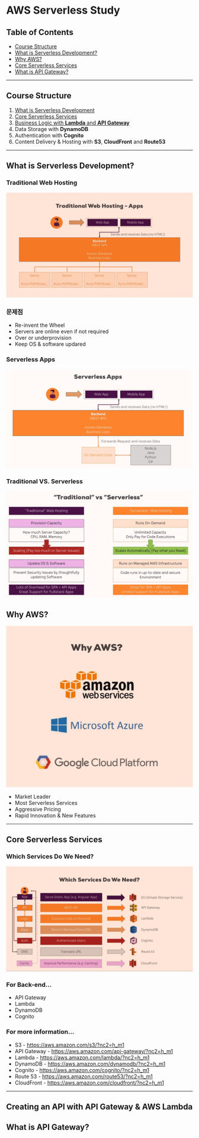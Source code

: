 # AWS Serverless Study


## Table of Contents
- [Course Structure](#Course-Structure)
- [What is Serverless Development?](#What-is-Serverless-Development?)
- [Why AWS?](#Why-AWS?)
- [Core Serverless Services](#Core-Serverless-Services)
- [What is API Gateway?](#What-is-API-Gateway?)

---

## Course Structure
1. [What is Serverless Development](#What-is-Serverless-Development?)
2. [Core Serverless Services](#Core-Serverless-Services)
3. [Business Logic with **Lambda** and **API Gateway**](#Creating-an-API-with-API-Gateway-&-AWS-Lambda)
4. Data Storage with **DynamoDB**
5. Authentication with **Cognito**
6. Content Delivery & Hosting with **S3**, **CloudFront** and **Route53**

---

## What is Serverless Development?

### Traditional Web Hosting
![Traditional Web Hosting](image/TraditionalWebHosting.png)


### 문제점

- Re-invent the Wheel
- Servers are online even if not required
- Over or underprovision
- Keep OS & software updared

### Serverless Apps
![Serverless Apps](image/ServerlessApps.png)

### Traditional VS. Serverless
![Traditional VS. Serverless](image/TraditionalVsServerless.png)

## Why AWS?
![Why AWS?](image/WhyAWS.png)

- Market Leader
- Most Serverless Services
- Aggressive Pricing
- Rapid Innovation & New Features

---

## Core Serverless Services

### Which Services Do We Need?
![Which Services Do We Need?](image/WhichServicesDoWeNeed.png)

### For Back-end...
- API Gateway
- Lambda
- DynamoDB
- Cognito

### For more information...
- S3 - https://aws.amazon.com/s3/?nc2=h_m1
- API Gateway - https://aws.amazon.com/api-gateway/?nc2=h_m1
- Lambda - https://aws.amazon.com/lambda/?nc2=h_m1
- DynamoDB - https://aws.amazon.com/dynamodb/?nc2=h_m1
- Cognito - https://aws.amazon.com/cognito/?nc2=h_m1
- Route 53 - https://aws.amazon.com/route53/?nc2=h_m1
- CloudFront - https://aws.amazon.com/cloudfront/?nc2=h_m1

---

## Creating an API with API Gateway & AWS Lambda

## What is API Gateway?